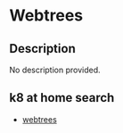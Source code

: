 # Webtrees

## Description

No description provided.

## k8 at home search

- [webtrees](https://nanne.dev/k8s-at-home-search/#/webtrees)

